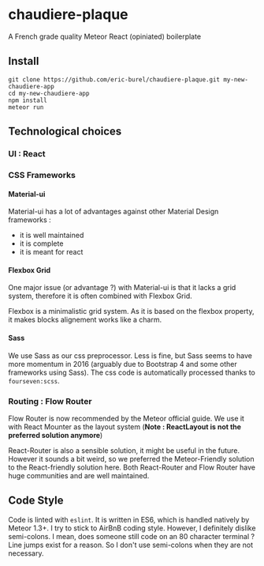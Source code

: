 # chaudiere-plaque
A French grade quality Meteor React (opiniated) boilerplate

## Install
```
git clone https://github.com/eric-burel/chaudiere-plaque.git my-new-chaudiere-app
cd my-new-chaudiere-app
npm install
meteor run
```
## Technological choices
### UI : React
### CSS Frameworks
#### Material-ui
Material-ui has a lot of advantages against other Material Design frameworks :

- it is well maintained
- it is complete
- it is meant for react

#### Flexbox Grid
One major issue (or advantage ?) with Material-ui is that it lacks a grid system,
therefore it is often combined with Flexbox Grid.

Flexbox is a minimalistic grid system. As it is based on the flexbox property,
it makes blocks alignement works like a charm.

#### Sass
We use Sass as our css preprocessor. Less is fine, but Sass seems to have more
momentum in 2016 (arguably due to Bootstrap 4 and some other frameworks using
Sass).
The css code is automatically processed thanks to `fourseven:scss`.

### Routing : Flow Router
Flow Router is now recommended by the Meteor official guide. We use it with
React Mounter as the layout system
(**Note : ReactLayout is not the preferred solution anymore**)

React-Router is also a sensible solution, it might be useful in the future.
However it sounds a bit weird, so
we preferred the Meteor-Friendly solution to the React-friendly solution here.
Both React-Router and Flow Router have huge communities and are well maintained.

## Code Style

Code is linted with `eslint`. It is written in ES6, which is handled natively by Meteor 1.3+.
I try to stick to AirBnB coding style. However, I definitely dislike semi-colons. I mean, does someone still code on an 80 character terminal ?
Line jumps exist for a reason. So I don't use semi-colons when they are not necessary.
